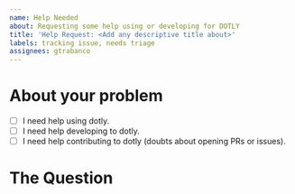 ```yaml
---
name: Help Needed
about: Requesting some help using or developing for DOTLY
title: 'Help Request: <Add any descriptive title about>'
labels: tracking issue, needs triage
assignees: gtrabanco
---
```


# About your problem
<!-- Mark something only if you consider necessary -->
- [ ] I need help using dotly.
- [ ] I need help developing to dotly.
- [ ] I need help contributing to dotly (doubts about opening PRs or issues).

# The Question
<!-- Write you question here. You can add screenshots or write code here. Don't worry and do your best explaining your self -->
